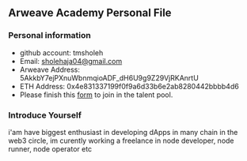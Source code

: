 ## Arweave Academy Personal File

### Personal information

- github account: tmsholeh
- Email: sholehaja04@gmail.com
- Arweave Address: 5AkkbY7ejPXnuWbnmqioADF_dH6U9g9Z29VjRKAnrtU
- ETH Address: 0x4e831337199f0f9a6d33b6e2ab8280442bbbb4d6
- Please finish this [form](https://docs.google.com/forms/d/e/1FAIpQLSfWA5fIIcBgmRppm3jNz5vmf9Mai_QMVil-2pO4r7YKn_Zhtw/viewform?usp=sf_link) to join in the talent pool.

### Introduce Yourself
 i'am have biggest enthusiast in developing dApps in many chain in the web3 circle, im curently working a freelance in node developer, node runner, node operator etc
